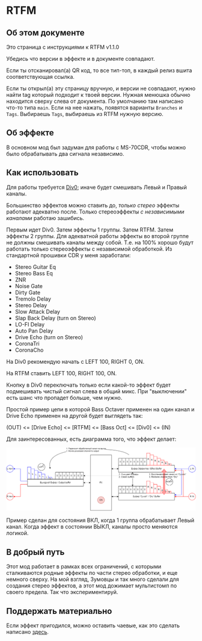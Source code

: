 # RTFM
## Об этом документе
Это страница с инструкциями к RTFM v1.1.0

Убедись что версии в эффекте и в документе совпадают.

Если ты отсканировал(а) QR код, то все тип-топ, в каждый релиз вшита соответствующая ссылка.

Если ты открыл(а) эту страницу вручную, и версии не совпадают, нужно найти tag который подходит к твоей версии. Нужная менюшка обычно находится сверху слева от документа. По умолчанию там написано что-то типа `main`. Если на нее нажать, появятся варианты `Branches` и `Tags`. Выбираешь `Tags`, выбираешь из RTFM нужную версию.

## Об эффекте
В основном мод был задуман для работы с MS-70CDR, чтобы можно было обрабатывать два сигнала независимо.

## Как использовать
Для работы требуется [Div0](Div0.md); иначе будет смешивать Левый и Правый каналы.

Большинство эффектов можно ставить до, _только стерео_ эффекты работают адекватно после. Только стереоэффекты _с независимыми каналами_ работаю зашибись.

Первым идет Div0. Затем эффекты 1 группы. Затем RTFM. Затем эффекты 2 группы. Для адекватной работы эффекты во второй группе не должны смешивать каналы между собой. Т.е. на 100% хорошо будут работать только стереоэффекты с независимой обработкой. Из стандартной прошивки CDR у меня заработали:
  * Stereo Guitar Eq
  * Stereo Bass Eq
  * ZNR
  * Noise Gate
  * Dirty Gate
  * Tremolo Delay
  * Stereo Delay
  * Slow Attack Delay
  * Slap Back Delay (turn on Stereo)
  * LO-FI Delay
  * Auto Pan Delay
  * Drive Echo (turn on Stereo)
  * CoronaTri
  * CoronaCho

На Div0 рекомендую начать с LEFT 100, RIGHT 0, ON.

На RTFM ставить LEFT 100, RIGHT 100, ON.

Кнопку в Div0 переключать только если какой-то эффект будет подмешивать чистый сигнал слева в общий микс. При "выключении" есть шанс что пропадет больше, чем нужно.

Простой пример цепи в которой Bass Octaver применен на один канал и Drive Echo применен на другой будет выглядеть так:

(OUT) <= [Drive Echo] <= [RTFM] <= [Bass Oct] <= [Div0] <= (IN)

Для заинтересованных, есть диаграмма того, что эффект делает:

<img src="rtfm.png">

Пример сделан для состояния ВКЛ, когда 1 группа обрабатывает Левый канал. Когда эффект в состоянии ВЫКЛ, каналы просто меняются логикой.

## В добрый путь
Этот мод работает в рамках всех ограничений, с которыми сталкиваются родные эффекты по части стерео обработки, и еще немного сверху. На мой взгляд, Зумовцы и так много сделали для создания стерео эффектов, а этот мод дожимает мультистомп по своего предела. Так что экспериментируй.

## Поддержать материально
Если эффект пригодился, можно оставить чаевые, как это сделать написано [здесь](../README.md#хочу-поддержать-материально).
